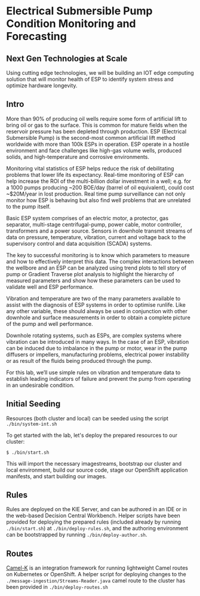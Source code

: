 # Electrical Submersible Pump Condition Monitoring and Forecasting
## Next Gen Technologies at Scale

Using cutting edge technologies, we will be building an IOT edge computing solution that will monitor health of ESP
to identify system stress and optimize hardware longevity.

## Intro

More than 90% of producing oil wells require some form of artificial lift to bring oil or gas to the surface. This is 
common for mature fields when the reservoir pressure has been depleted through production. ESP (Electrical Submersible 
Pump) is the  second-most common artificial lift method worldwide with more than 100k ESPs in operation. ESP operate in 
a hostile environment and face  challenges like high-gas volume wells, produced solids, and high-temperature and 
corrosive environments.

Monitoring vital statistics of ESP helps reduce the risk of debilitating problems that lower life its  expectancy. 
Real-time monitoring of ESP can help increase the ROI of the multi-billion dollar investment in a well; e.g. for a 1000 
pumps producing ~200 BOE/day (barrel of oil equivalent), could cost ~$20M/year in lost production. Real time pump 
surveillance can not only monitor how ESP is behaving but also find well problems that are unrelated to the pump itself.

Basic ESP system comprises of an electric motor, a protector, gas separator, multi-stage centrifugal-pump,  power cable,
motor controller, transformers and a power source. Sensors in downhole transmit streams of data on pressure, 
temperature, vibration, current and voltage back to the supervisory control and data acquisition (SCADA) systems.

The key to successful monitoring is to know which parameters to measure and how to effectively interpret this data. The 
complex interactions between the wellbore and an ESP can be analyzed using trend plots to tell story of pump or Gradient 
Traverse plot analysis to highlight the hierarchy of measured parameters and show how these parameters can be used to 
validate well and ESP performance.

Vibration and temperature are two of the many parameters available to assist with the diagnosis of ESP systems in order 
to optimise runlife. Like any other variable, these should always be used in conjunction with other downhole and surface 
measurements in order to obtain a complete picture of the pump and well performance.

Downhole rotating systems, such as ESPs, are complex systems where vibration can be introduced in many ways. 
In the case of an ESP, vibration can be induced due to imbalance in the pump or motor, wear in the pump diffusers or 
impellers, manufacturing problems, electrical power instability or as result of the fluids being produced through the 
pump.

For this lab, we’ll use simple rules on vibration and temperature data to establish leading indicators of failure and 
prevent the pump from operating in an undesirable condition.

## Initial Seeding

Resources (both cluster and local) can be seeded using the script `./bin/system-int.sh`

To get started with the lab, let's deploy the prepared resources to our cluster:

```
$ ./bin/start.sh
```

This will import the necessary imagestreams, bootstrap our cluster and local environment, build our source code, stage 
our OpenShift application manifests, and start building our images.

## Rules

Rules are deployed on the KIE Server, and can be authored in an IDE or in the web-based Decision Central Workbench.
Helper scripts have been provided for deploying the prepared rules (included already by running `./bin/start.sh`) at 
`./bin/deploy-rules.sh`, and the authoring environment can be bootstrapped by running `./bin/deploy-author.sh`.

## Routes

[Camel-K](https://github.com/apache/camel-k) is an integration framework for running lightweight Camel routes on Kubernetes
or OpenShift. A helper script for deploying changes to the `./message-ingestion/Streams-Reader.java` camel route to the
cluster has been provided in `./bin/deploy-routes.sh`
